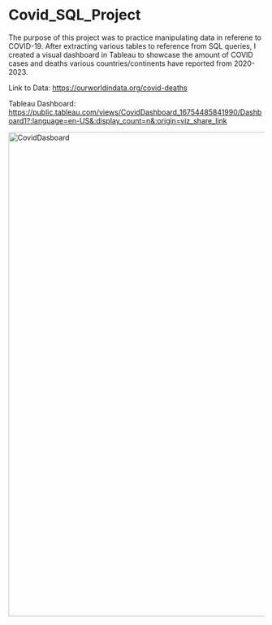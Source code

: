 # Covid_SQL_Project
The purpose of this project was to practice manipulating data in referene to COVID-19. After extracting various tables to reference from SQL queries, I created a visual dashboard in Tableau to showcase the amount of COVID cases and deaths various countries/continents have reported from 2020-2023.

Link to Data:
https://ourworldindata.org/covid-deaths

Tableau Dashboard:
https://public.tableau.com/views/CovidDashboard_16754485841990/Dashboard1?:language=en-US&:display_count=n&:origin=viz_share_link

<img width="953" alt="CovidDasboard" src="https://user-images.githubusercontent.com/103713915/216707720-258391c2-2b02-40bd-a119-36ad0eb7bfb7.PNG">
